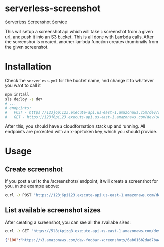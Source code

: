 # serverless-screenshot
Serverless Screenshot Service

This will setup a screenshot api which will take a screenshot from a given url, and push it into an S3 bucket. This is all done with Lambda calls. After the screenshot is created, another lambda function creates thumbnails from the given screenshot.

# Installation
Check the `serverless.yml` for the bucket name, and change it to whatever you want to call it.

```bash
npm install
sls deploy -s dev
# ...
# endpoints:
#   POST - https://123j6pi123.execute-api.us-east-1.amazonaws.com/dev/screenshots
#   GET - https://123j6pi123.execute-api.us-east-1.amazonaws.com/dev/screenshots
```

After this, you should have a cloudformation stack up and running. All endpoints are protected with an x-api-token key, which you should provide.

# Usage

## Create screenshot
If you post a url to the /screenshots/ endpoint, it will create a screenshot for you, in the example above:

```bash
curl -X POST "https://123j6pi123.execute-api.us-east-1.amazonaws.com/dev/screenshots?url=http://google.com/" -H "x-api-key: [your-api-key]"
```

## List available screenshot sizes
After creating a screenshot, you can see all the availabe sizes:
```bash
curl -X GET "https://5l8j6pizg8.execute-api.us-east-1.amazonaws.com/dev/screenshots?url=http://google.com/" -H "x-api-key: zlqti7KSFa71L8xFiG4GF1XP2U2awvlP2NdSGTpt"
```
```json
{"100":"https://s3.amazonaws.com/dev-foobar-screenshots/6ab016b2dad7ba49a992ba0213a91cf8/100.png","200":"https://s3.amazonaws.com/dev-foobar-screenshots/6ab016b2dad7ba49a992ba0213a91cf8/200.png","320":"https://s3.amazonaws.com/dev-foobar-screenshots/6ab016b2dad7ba49a992ba0213a91cf8/320.png","400":"https://s3.amazonaws.com/dev-foobar-screenshots/6ab016b2dad7ba49a992ba0213a91cf8/400.png","640":"https://s3.amazonaws.com/dev-foobar-screenshots/6ab016b2dad7ba49a992ba0213a91cf8/640.png","800":"https://s3.amazonaws.com/dev-foobar-screenshots/6ab016b2dad7ba49a992ba0213a91cf8/800.png","1024":"https://s3.amazonaws.com/dev-foobar-screenshots/6ab016b2dad7ba49a992ba0213a91cf8/1024.png","1024x768":"https://s3.amazonaws.com/dev-foobar-screenshots/6ab016b2dad7ba49a992ba0213a91cf8/1024x768.png","320x240":"https://s3.amazonaws.com/dev-foobar-screenshots/6ab016b2dad7ba49a992ba0213a91cf8/320x240.png","640x480":"https://s3.amazonaws.com/dev-foobar-screenshots/6ab016b2dad7ba49a992ba0213a91cf8/640x480.png","800x600":"https://s3.amazonaws.com/dev-foobar-screenshots/6ab016b2dad7ba49a992ba0213a91cf8/800x600.png","original":"https://s3.amazonaws.com/dev-foobar-screenshots/6ab016b2dad7ba49a992ba0213a91cf8/original.png"}
```
